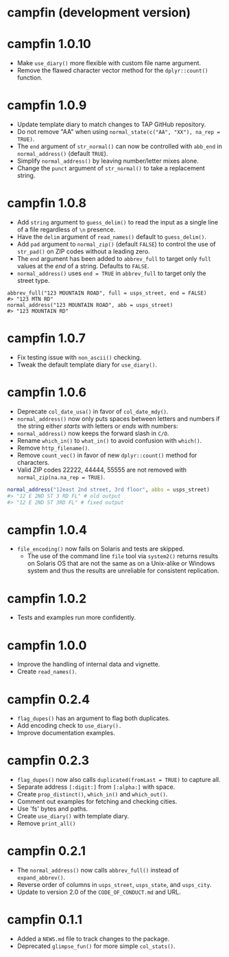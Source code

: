 # campfin (development version)

# campfin 1.0.10

* Make `use_diary()` more flexible with custom file name argument.
* Remove the flawed character vector method for the `dplyr::count()` function.

# campfin 1.0.9

* Update template diary to match changes to TAP GitHub repository.
* Do not remove "AA" when using `normal_state(c("AA", "XX"), na_rep = TRUE)`.
* The `end` argument of `str_normal()` can now be controlled with `abb_end` in
  `normal_address()` (default `TRUE`).
* Simplify `normal_address()` by leaving number/letter mixes alone.
* Change the `punct` argument of `str_normal()` to take a replacement string.

# campfin 1.0.8

* Add `string` argument to `guess_delim()` to read the input as a single line
  of a file regardless of `\n` presence.
* Have the `delim` argument of `read_names()` default to `guess_delim()`.
* Add `pad` argument to `normal_zip()` (default `FALSE`) to control the use of
  `str_pad()` on ZIP codes without a leading zero.
* The `end` argument has been added to `abbrev_full` to target only `full`
  values at the _end_ of a string. Defaults to `FALSE`.
* `normal_address()` uses `end = TRUE` in `abbrev_full` to target only the
  street type.
  
```
abbrev_full("123 MOUNTAIN ROAD", full = usps_street, end = FALSE)
#> "123 MTN RD"
normal_address("123 MOUNTAIN ROAD", abb = usps_street)
#> "123 MOUNTAIN RD"
```

# campfin 1.0.7

* Fix testing issue with `non_ascii()` checking.
* Tweak the default template diary for `use_diary()`.

# campfin 1.0.6

* Deprecate `col_date_usa()` in favor of `col_date_mdy()`.
* `normal_address()` now only puts spaces between letters and numbers if the
  string either _starts_ with letters or _ends_ with numbers:
* `normal_address()` now keeps the forward slash in `C/O`.
* Rename `which_in()` to `what_in()` to avoid confusion with `which()`.
* Remove `http_filename()`.
* Remove `count_vec()` in favor of new `dplyr::count()` method for characters.
* Valid ZIP codes 22222, 44444, 55555 are not removed with
  `normal_zip(na.na_rep = TRUE)`.

``` r
normal_address("12east 2nd street, 3rd floor", abbs = usps_street)
#> "12 E 2ND ST 3 RD FL" # old output
#> "12 E 2ND ST 3RD FL" # fixed output
```

# campfin 1.0.4

* `file_encoding()` now fails on Solaris and tests are skipped.
    * The use of the command line `file` tool via `system2()` returns results
    on Solaris OS that are not the same as on a Unix-alike or Windows system
    and thus the results are unreliable for consistent replication.

# campfin 1.0.2

* Tests and examples run more confidently.

# campfin 1.0.0

* Improve the handling of internal data and vignette.
* Create `read_names()`.

# campfin 0.2.4

* `flag_dupes()` has an argument to flag both duplicates.
* Add encoding check to `use_diary().`
* Improve documentation examples.

# campfin 0.2.3

* `flag_dupes()` now also calls `duplicated(fromLast = TRUE)` to capture all.
* Separate address `[:digit:]` from `[:alpha:]` with space.
* Create `prop_distinct()`, `which_in()` and `which_out()`.
* Comment out examples for fetching and checking cities.
* Use 'fs' bytes and paths.
* Create `use_diary()` with template diary.
* Remove `print_all()`

# campfin 0.2.1

* The `normal_address()` now calls `abbrev_full()` instead of `expand_abbrev()`.
* Reverse order of columns in `usps_street`, `usps_state`, and `usps_city`.
* Update to version 2.0 of the `CODE_OF_CONDUCT.md` and URL.

# campfin 0.1.1

* Added a `NEWS.md` file to track changes to the package.
* Deprecated `glimpse_fun()` for more simple `col_stats()`.
